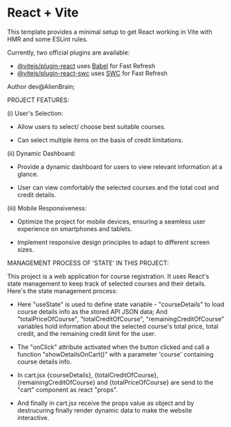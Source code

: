 # React + Vite

This template provides a minimal setup to get React working in Vite with HMR and some ESLint rules.

Currently, two official plugins are available:

- [@vitejs/plugin-react](https://github.com/vitejs/vite-plugin-react/blob/main/packages/plugin-react/README.md) uses [Babel](https://babeljs.io/) for Fast Refresh
- [@vitejs/plugin-react-swc](https://github.com/vitejs/vite-plugin-react-swc) uses [SWC](https://swc.rs/) for Fast Refresh

Author dev@AlienBrain;

PROJECT FEATURES:

(i) User's Selection:

- Allow users to select/ choose best suitable courses.

- Can select multiple items on the basis of credit limitations.

(ii) Dynamic Dashboard:

- Provide a dynamic dashboard for users to view relevant information at a glance.

- User can view comfortably the selected courses and the total cost and credit details.

(iii) Mobile Responsiveness:

- Optimize the project for mobile devices, ensuring a seamless user experience on smartphones and tablets.

- Implement responsive design principles to adapt to different screen sizes.

MANAGEMENT PROCESS OF 'STATE' IN THIS PROJECT:

This project is a web application for course registration. It uses React's state management to keep track of selected courses and their details. Here's the state management process:

- Here "useState" is used to define state variable - "courseDetails" to load course details info as the stored API JSON data; And "totalPriceOfCourse", "totalCreditOfCourse", "remainingCreditOfCourse" variables hold information about the selected course's total price, total credit, and the remaining credit limit for the user.

- The "onClick" attribute activated when the button clicked and call a function "showDetailsOnCart()" with a parameter 'course' containing course details info.

- In cart.jsx {courseDetails}, {totalCreditOfCourse}, {remainingCreditOfCourse} and {totalPriceOfCourse} are send to the "cart" component as react "props".

- And finally in cart.jsx receive the props value as object and by destrucuring finally render dynamic data to make the website interactive.
